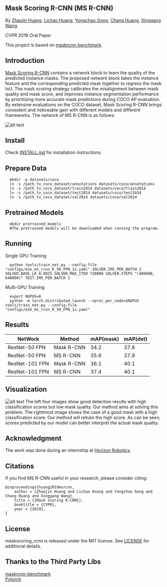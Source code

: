 Mask Scoring R-CNN (MS R-CNN)
-----------------
By [Zhaojin Huang](https://github.com/zjhuang22), [Lichao Huang](https://scholar.google.com/citations?user=F2e_jZMAAAAJ&hl=en), [Yongchao Gong](https://dblp.org/pers/hd/g/Gong:Yongchao), [Chang Huang](https://scholar.google.com/citations?user=IyyEKyIAAAAJ&hl=zh-CN), [Xinggang Wang](http://www.xinggangw.info/index.htm).

CVPR 2019 Oral Paper

This project is based on [maskrcnn-benchmark](https://github.com/facebookresearch/maskrcnn-benchmark).

Introduction
-----------------
[Mask Scoring R-CNN](https://arxiv.org/pdf/1903.00241.pdf) contains a network block to learn the quality of the predicted instance masks. The proposed network block takes the instance feature and the corresponding predicted mask together to regress the mask IoU. The mask scoring strategy calibrates the misalignment between mask quality and mask score, and improves instance segmentation performance by prioritizing more accurate mask predictions during COCO AP evaluation. By extensive evaluations on the COCO dataset, Mask Scoring R-CNN brings consistent and noticeable gain with different models and different frameworks. The network of MS R-CNN is as follows:

![alt text](demo/network.png)


Install
-----------------
  Check [INSTALL.md](INSTALL.md) for installation instructions.


Prepare Data
----------------
```
  mkdir -p datasets/coco
  ln -s /path_to_coco_dataset/annotations datasets/coco/annotations
  ln -s /path_to_coco_dataset/train2014 datasets/coco/train2014
  ln -s /path_to_coco_dataset/test2014 datasets/coco/test2014
  ln -s /path_to_coco_dataset/val2014 datasets/coco/val2014
```


Pretrained Models
---------------
```
  mkdir pretrained_models
  #The pretrained models will be downloaded when running the program.
```


Running
----------------
Single GPU Training
```
  python tools/train_net.py --config-file "configs/e2e_ms_rcnn_R_50_FPN_1x.yaml" SOLVER.IMS_PER_BATCH 2 SOLVER.BASE_LR 0.0025 SOLVER.MAX_ITER 720000 SOLVER.STEPS "(480000, 640000)" TEST.IMS_PER_BATCH 1
```
Multi-GPU Training
```
  export NGPUS=8
  python -m torch.distributed.launch --nproc_per_node=$NGPUS tools/train_net.py --config-file "configs/e2e_ms_rcnn_R_50_FPN_1x.yaml" 
```


Results
------------
| NetWork  | Method | mAP(mask) | mAP(det)  |
|----------|--------|-----------|-----------|
| ResNet-50 FPN | Mask R-CNN | 34.2 | 37.8 |
| ResNet-50 FPN | MS R-CNN | 35.6 | 37.9 |
| ResNet-101 FPN | Mask R-CNN | 36.1 | 40.1 |
| ResNet-101 FPN | MS R-CNN | 37.4 | 40.1 |



Visualization
-------------
![alt text](demo/demo.png)
The left four images show good detection results with high classification scores but low mask quality. Our method aims at solving this problem. The rightmost image shows the case of a good mask with a high classification score. Our method will retrain the high score. As can be seen, scores predicted by our model can better interpret the actual mask quality.

Acknowledgment
-------------
The work was done during an internship at [Horizon Robotics](http://en.horizon.ai/).

Citations
---------------
If you find MS R-CNN useful in your research, please consider citing:
```
@inproceedings{huang2019msrcnn,
    author = {Zhaojin Huang and Lichao Huang and Yongchao Gong and Chang Huang and Xinggang Wang},
    title = {{Mask Scoring R-CNN}},
    booktitle = {CVPR},
    year = {2019},
}   
```

License
---------------
maskscoring_rcnn is released under the MIT license. See [LICENSE](LICENSE) for additional details.

Thanks to the Third Party Libs
---------------  
[maskrcnn-benchmark](https://github.com/facebookresearch/maskrcnn-benchmark)   
[Pytorch](https://github.com/pytorch/pytorch)   
